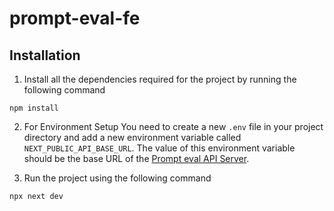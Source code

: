 # prompt-eval-fe

## Installation
1. Install all the dependencies required for the project by running the following command
```
npm install
```
2. For Environment Setup
You need to create a new `.env` file in your project directory and add a new environment variable called `NEXT_PUBLIC_API_BASE_URL`. The value of this environment variable should be the base URL of the [Prompt eval API Server](https://github.com/TrueSparrowSystems/prompt-eval-be).

3. Run the project using the following command
```
npx next dev
```